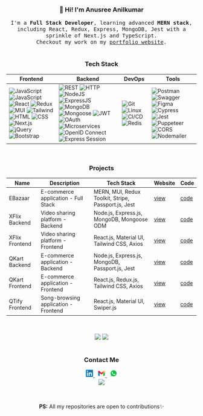 <div align="center">
<h3>👋 Hi! I'm Anusree Anilkumar</h3>
 <samp>I'm a <strong>Full Stack Developer</strong>, learning advanced <strong>MERN stack</strong>, <br> including  React, Redux, Express, MongoDB, Jest with a  <br>sprinkle of Next.js and TypeScript.
  <br>
Checkout my work on my <a href="https://anusreeanilkumar.vercel.app" target="_blank">portfolio website</a>.
</samp>

 <br>
<br>
 <h3>Tech Stack</h3>

 <table >
  <thead>
   <tr>
    <th>Frontend</th>
   <th>Backend</th>
   <th>DevOps</th>
   <th>Tools</th>
   </tr>
  </thead>
  <tbody>
   <tr>
    <td>
<img src="https://img.shields.io/badge/-JavaScript-f0f0f0?logo=javascript&logoColor=yellow&style=flat-square&color=f0f0f0" alt="JavaScript">
<img src="https://img.shields.io/badge/-TypeScript-f0f0f0?logo=typescript&style=flat-square&color=f0f0f0" alt="JavaScript">
<img src="https://img.shields.io/badge/-React-f0f0f0?logo=react&logoColor=blue&style=flat-square&color=f0f0f0" alt="React">
<img src="https://img.shields.io/badge/-Redux-f0f0f0?logo=redux&logoColor=purple&style=flat-square&color=f0f0f0" alt="Redux">
<img src="https://img.shields.io/badge/-MUI-f0f0f0?logo=mui&logoColor=default&style=flat-square&color=f0f0f0" alt="MUI">
<img src="https://img.shields.io/badge/-Tailwind-f0f0f0?logo=tailwindcss&logoColor=default&style=flat-square&color=f0f0f0" alt="Tailwind">
     <img src="https://img.shields.io/badge/-HTML-f0f0f0?logo=html5&logoColor=default&style=flat-square&color=f0f0f0" alt="HTML">
<img src="https://img.shields.io/badge/-CSS-f0f0f0?logo=css3&logoColor=blue&style=flat-square&color=f0f0f0" alt="CSS">
     <img src="https://img.shields.io/badge/-Next.js-f0f0f0?logo=next.js&logoColor=black&style=flat-square&color=f0f0f0" alt="Next.js">
<img src="https://img.shields.io/badge/-jQuery-f0f0f0?logo=jquery&logoColor=blue&style=flat-square&color=f0f0f0" alt="jQuery">
<img src="https://img.shields.io/badge/-Bootstrap-f0f0f0?logo=bootstrap&logoColor=default&style=flat-square&color=f0f0f0" alt="Bootstrap">
</td>
      <td>
       <img src="https://img.shields.io/badge/-REST-f0f0f0?logo=rest&logoColor=default&style=flat-square&color=f0f0f0" alt="REST">
<img src="https://img.shields.io/badge/-HTTP-f0f0f0?logo=http&logoColor=default&style=flat-square&color=f0f0f0" alt="HTTP">
       <img src="https://img.shields.io/badge/-Node.js-f0f0f0?logo=node.js&style=flat-square&color=f0f0f0" alt="NodeJS">
<img src="https://img.shields.io/badge/-Express.js-f0f0f0?logo=express&logoColor=black&style=flat-square&color=f0f0f0" alt="ExpressJS">
<img src="https://img.shields.io/badge/-MongoDB-f0f0f0?logo=mongodb&style=flat-square&color=f0f0f0" alt="MongoDB">
<img src="https://img.shields.io/badge/-Mongoose-f0f0f0?logo=mongoose&logoColor=red&style=flat-square&color=f0f0f0" alt="Mongoose">
<!--<img src="https://img.shields.io/badge/-SQL-f0f0f0?logo=postgresql&style=flat-square&color=f0f0f0" alt="SQL">
       <img src="https://img.shields.io/badge/-GraphQL-f0f0f0?logo=graphql&logoColor=magenta&style=flat-square&color=f0f0f0" alt="GraphQL">
<img src="https://img.shields.io/badge/-WebSockets-f0f0f0?logo=websockets&style=flat-square&color=f0f0f0" alt="WebSockets">-->
<img src="https://img.shields.io/badge/-JWT-f0f0f0?logo=json-web-tokens&logoColor=orange&style=flat-square&color=f0f0f0" alt="JWT">
<img src="https://img.shields.io/badge/-OAuth-f0f0f0?logo=oauth&style=flat-square&color=f0f0f0" alt="OAuth">
<img src="https://img.shields.io/badge/-Microservices-f0f0f0?logo=docker&style=flat-square&color=f0f0f0" alt="Microservices">
<!--<img src="https://img.shields.io/badge/-PostgreSQL-f0f0f0?logo=postgresql&style=flat-square&color=f0f0f0" alt="PostgreSQL">-->
<img src="https://img.shields.io/badge/-OpenID%20Connect-f0f0f0?logo=openid&style=flat-square&color=f0f0f0" alt="OpenID Connect">
<img src="https://img.shields.io/badge/-Express%20Session-f0f0f0?logo=express&logoColor=black&style=flat-square&color=f0f0f0" alt="Express Session">

</td>
      <td><img src="https://img.shields.io/badge/-Git-f0f0f0?logo=git&logoColor=default&style=flat-square&color=f0f0f0" alt="Git">
<img src="https://img.shields.io/badge/-Linux-f0f0f0?logo=linux&logoColor=black&style=flat-square&color=f0f0f0" alt="Linux">
      <!-- <img src="https://img.shields.io/badge/-Docker-f0f0f0?logo=docker&style=flat-square&color=f0f0f0" alt="Docker">
<img src="https://img.shields.io/badge/-Kubernetes-f0f0f0?logo=kubernetes&style=flat-square&color=f0f0f0" alt="Kubernetes">
<img src="https://img.shields.io/badge/-Jenkins-f0f0f0?logo=jenkins&style=flat-square&color=f0f0f0" alt="Jenkins">
<img src="https://img.shields.io/badge/-AWS-f0f0f0?logo=amazonaws&style=flat-square&color=f0f0f0" alt="AWS"> -->
<img src="https://img.shields.io/badge/-CI/CD-f0f0f0?logo=jenkins&style=flat-square&color=f0f0f0" alt="CI/CD">
<img src="https://img.shields.io/badge/-Redis-f0f0f0?logo=redis&style=flat-square&color=f0f0f0" alt="Redis">

</td>
      <td>
       <img src="https://img.shields.io/badge/-Postman-f0f0f0?logo=postman&logoColor=default&style=flat-square&color=f0f0f0" alt="Postman">
       <img src="https://img.shields.io/badge/-Swagger-f0f0f0?logo=swagger&logoColor=black&style=flat-square&color=f0f0f0" alt="Swagger">
<img src="https://img.shields.io/badge/-Figma-f0f0f0?logo=figma&style=flat-square&color=f0f0f0" alt="Figma">
<img src="https://img.shields.io/badge/-Cypress-f0f0f0?logo=cypress&logoColor=green&style=flat-square&color=f0f0f0" alt="Cypress">
<img src="https://img.shields.io/badge/-Jest-f0f0f0?logo=jest&logoColor=red&style=flat-square&color=f0f0f0" alt="Jest">
<!--<img src="https://img.shields.io/badge/-Mocha-f0f0f0?logo=mocha&logoColor=yellow&style=flat-square&color=f0f0f0" alt="Mocha">
<img src="https://img.shields.io/badge/-Chai-f0f0f0?logo=chai&logoColor=orange&style=flat-square&color=f0f0f0" alt="Chai"> -->
<img src="https://img.shields.io/badge/-Puppeteer-f0f0f0?logo=puppeteer&logoColor=blue&style=flat-square&color=f0f0f0" alt="Puppeteer">
<img src="https://img.shields.io/badge/-CORS-f0f0f0?logo=cors&logoColor=white&style=flat-square&color=f0f0f0" alt="CORS">
<img src="https://img.shields.io/badge/-Nodemailer-f0f0f0?logo=nodemailer&logoColor=white&style=flat-square&color=f0f0f0" alt="Nodemailer">

</td>
  </tbody>
 </table>

 

<br>
<h3>Projects</h3>

 <table>
      <thead>
        <th>Name</th>
        <th>Description</th>
        <th>Tech Stack</th>
        <th>Website</th>
        <th>Code</th>
      </thead>
      <tbody>
        <tr>
          <td>EBazaar</td>
          <td>E-commerce application - Full Stack</td>
          <td>MERN, MUI, Redux Toolkit, Stripe, Passport.js, Jest</td>
          <td>
            <a
              href="https://ebazar-fullstack.vercel.app/home"
              target="_blank"
              rel="noreferrer"
              >view</a
            >
          </td>
          <td>
            <a
              href="https://github.com/Anusree6154s/ebazar-vercel"
              target="_blank"
              rel="noreferrer"
              >code</a
            >
          </td>
        </tr>
        <tr>
          <td>XFlix Backend</td>
          <td>Video sharing platform - Backend</td>
          <td>Node.js, Express.js, MongoDB, Mongoose ODM</td>
          <td>
            <a
              href="https://documenter.getpostman.com/view/33572999/2sAY55ZxeS"
              target="_blank"
              rel="noreferrer"
              >view</a
            >
          </td>
          <td>
            <a
              href="https://github.com/Anusree6154s/xflix-backend"
              target="_blank"
              rel="noreferrer"
              >code</a
            >
          </td>
        </tr>
        <tr>
          <td>XFlix Frontend</td>
          <td>Video sharing platform - Frontend</td>
          <td>React.js, Material UI, Tailwind CSS, Axios</td>
          <td>
            <a
              href="https://xflix-frontend-hazel.vercel.app/"
              target="_blank"
              rel="noreferrer"
              >view</a
            >
          </td>
          <td>
            <a
              href="https://github.com/Anusree6154s/xflix-frontend"
              target="_blank"
              rel="noreferrer"
              >code</a
            >
          </td>
        </tr>
        <tr>
          <td>QKart Backend</td>
          <td>E-commerce application - Backend</td>
          <td>Node.js, Express.js, MongoDB, Passport.js, Jest</td>
          <td>
            <a
              href="https://qkart-backend-2-jlz8.onrender.com/v1/swagger/docs"
              target="_blank"
              rel="noreferrer"
              >view</a
            >
          </td>
          <td>
            <a
              href="https://github.com/Anusree6154s/qkart-backend"
              target="_blank"
              rel="noreferrer"
              >code</a
            >
          </td>
        </tr>
        <tr>
          <td>QKart Frontend</td>
          <td>E-commerce application - Frontend</td>
          <td>React.js, Redux.js, Tailwind CSS, Axios</td>
          <td>
            <a
              href="https://qkart-frontend-01.vercel.app/"
              target="_blank"
              rel="noreferrer"
              >view</a
            >
          </td>
          <td>
            <a
              href="https://github.com/Anusree6154s/qkart-frontend"
              target="_blank"
              rel="noreferrer"
              >code</a
            >
          </td>
        </tr>
        <tr>
          <td>QTify Frontend</td>
          <td>Song-browsing application - Frontend</td>
          <td>React.js, Material UI, Swiper.js</td>
          <td> <a
              href="https://qtify-ten-gamma.vercel.app/"
              target="_blank"
              rel="noreferrer"
              >view</a >
          </td>
          <td>
            <a
              href="https://github.com/Anusree6154s/qtify-frontend"
              target="_blank"
              rel="noreferrer"
              >code</a
            >
          </td>
        </tr>
      </tbody>
    </table>

<br>
<br>

<img src='https://github-readme-stats.vercel.app/api?username=Anusree6154s&hide=stars&show_icons=true' height='150'/>
<img src='https://github-readme-stats.vercel.app/api/top-langs/?username=Anusree6154s&layout=compact' height='150'/>


<br>
<br>
<h3>Contact Me</h3>
 <a href='https://www.linkedin.com/in/anusreeanilkumar1/' target='_blank' rel="noreferrer" ><img  width='20px' src='https://github.com/devicons/devicon/blob/master/icons/linkedin/linkedin-original.svg'/> </a>
&nbsp;
  <a href='mailto:anilkumar113anusree@gmail.com' target='_blank' rel="noreferrer" ><img width='20px' src='https://github.com/tandpfun/skill-icons/blob/main/icons/Gmail-Light.svg'/> </a>
&nbsp;
  <a href='https://wa.me/919699973230' target='_blank' rel="noreferrer"><img width='20px' src='https://github.com/appicons/Whatsapp/blob/master/icons/whatsapp_194x194.png'/> </a>
  <br>
<img src='https://github.com/user-attachments/assets/da07fbfe-0041-46f1-a2a3-10549996e9a2' width='150' align='center'/>
</div>

<br/>
<br/>
 <p align='center'>
 <span> <strong>PS:</strong> All my repositories are open to contributions✨</span>
 </p>
